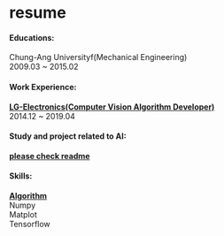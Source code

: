 # resume

#### Educations:

Chung-Ang Universityf(Mechanical Engineering)<br>
2009.03 ~ 2015.02 <br>

#### Work Experience:

[**LG-Electronics(Computer Vision Algorithm Developer)**](https://github.com/hwanginsun/resume/tree/master/work_experience) <br>
2014.12 ~ 2019.04 <br>


#### Study and project related to AI:

[**please check readme**](https://github.com/hwanginsun/AI_project) <br>


#### Skills:

[**Algorithm**](https://github.com/hwanginsun/algorithm)<br>
Numpy <br>
Matplot <br>
Tensorflow <br>

